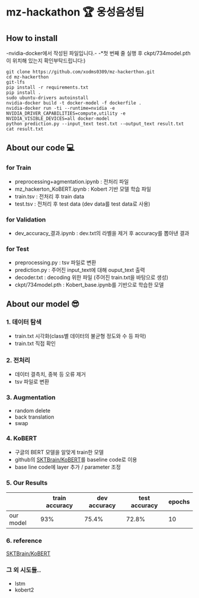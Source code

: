 # mz-hackathon 🏆 웅성음성팀
## How to install
-nvidia-docker에서 작성된 파일입니다.-
-*첫 번째 줄 실행 후 ckpt/734model.pth이 위치해 있는지 확인부탁드립니다:)

```
git clone https://github.com/xodms0309/mz-hackerthon.git  
cd mz-hackerthon  
git-lfs  
pip install -r requirements.txt  
pip install .  
sudo ubuntu-drivers autoinstall
nvidia-docker build -t docker-model -f dockerfile .  
nvidia-docker run -ti --runtime=nvidia -e NVIDIA_DRIVER_CAPABILITIES=compute,utility -e NVIDIA_VISIBLE_DEVICES=all docker-model  
python prediction.py --input_text test.txt --output_text result.txt
cat result.txt
```

## About our code 💻
### for Train
- preprocessing+agmentation.ipynb : 전처리 파일
- mz_hackerton_KoBERT.ipynb : Kobert 기반 모델 학습 파일
- train.tsv : 전처리 후 train data
- test.tsv : 전처리 후 test data (dev data를 test data로 사용)

### for Validation
- dev_accuracy_결과.ipynb : dev.txt의 라벨을 제거 후 accuracy를 뽑아낸 결과

### for Test
- preprocessing.py : tsv 파일로 변환
- prediction.py : 주어진 input_text에 대해 ouput_text 출력 
- decoder.txt : decoding 위한 파일 (주어진 train.txt을 바탕으로 생성)
- ckpt/734model.pth : Kobert_base.ipynb를 기반으로 학습한 모델
 
## About our model 😎
### 1. 데이터 탐색
  * train.txt 시각화(class별 데이터의 불균형 정도와 수 등 파악)
  * train.txt 직접 확인
### 2. 전처리
  * 데이터 결측치, 중복 등 오류 제거 
  * tsv 파일로 변환
### 3. Augmentation
  * random delete
  * back translation
  * swap
### 4. KoBERT
  * 구글의 BERT 모델을 알맞게 train한 모델
  * github의 [SKTBrain/KoBERT](https://github.com/SKTBrain/KoBERT)를 baseline code로 이용
  * base line code에 layer 추가 / parameter 조정
### 5. Our Results

||train accuracy|dev accuracy|test accuracy|epochs|
|---|---|---|---|--|
|our model|93%|75.4%|72.8%|10|

### 6. reference
  [SKTBrain/KoBERT](https://github.com/SKTBrain/KoBERT)

### 그 외 시도들.. 
* lstm
* kobert2
